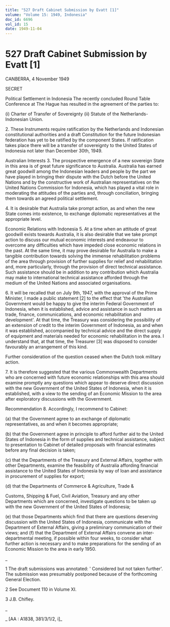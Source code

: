 ```yaml
---
title: "527 Draft Cabinet Submission by Evatt [1]"
volume: "Volume 15: 1949, Indonesia"
doc_id: 6696
vol_id: 15
date: 1949-11-04
---
```


# 527 Draft Cabinet Submission by Evatt [1]

CANBERRA, 4 November 1949

SECRET

Political Settlement in Indonesia The recently concluded Round Table Conference at The Hague has resulted in the agreement of the parties to:

(i) Charter of Transfer of Sovereignty (ii) Statute of the Netherlands-Indonesian Union.

2\. These Instruments require ratification by the Netherlands and Indonesian constitutional authorities and a draft Constitution for the future Indonesian federation has yet to be ratified by the component States. If ratification takes place there will be a transfer of sovereignty to the United States of Indonesia not later than December 30th, 1949.

Australian Interests 3. The prospective emergence of a new sovereign State in this area is of great future significance to Australia. Australia has earned great goodwill among the Indonesian leaders and people by the part we have played in bringing their dispute with the Dutch before the United Nations and by the constructive work of Australian representatives on the United Nations Commission for Indonesia, which has played a vital role in moderating the attitudes of the parties and, through conciliation, bringing them towards an agreed political settlement.

4\. It is desirable that Australia take prompt action, as and when the new State comes into existence, to exchange diplomatic representatives at the appropriate level.

Economic Relations with Indonesia 5. At a time when an attitude of great goodwill exists towards Australia, it is also desirable that we take prompt action to discuss our mutual economic interests and endeavour to overcome any difficulties which have impeded close economic relations in the past. At the same time, it may prove desirable for Australia to make a tangible contribution towards solving the immense rehabilitation problems of the area through provision of further supplies for relief and rehabilitation and, more particularly, through the provision of direct technical assistance. Such assistance should be in addition to any contribution which Australia may make to international technical assistance afforded through the medium of the United Nations and associated organisations.

6\. It will be recalled that on July 9th, 1947, with the approval of the Prime Minister, I made a public statement [2] to the effect that 'the Australian Government would be happy to give the interim Federal Government of Indonesia, when it is established, advice and assistance in such matters as trade, finance, communications, and economic rehabilitation and development'. At that time, the Treasury was considering the possibility of an extension of credit to the interim Government of Indonesia, as and when it was established, accompanied by technical advice and the direct supply of equipment and materials needed for economic rehabilitation in the area. I understand that, at that time, the Treasurer [3] was disposed to consider favourably an arrangement of this kind.

Further consideration of the question ceased when the Dutch took military action.

7\. It is therefore suggested that the various Commonwealth Departments who are concerned with future economic relationships with this area should examine promptly any questions which appear to deserve direct discussion with the new Government of the United States of Indonesia, when it is established, with a view to the sending of an Economic Mission to the area after exploratory discussions with the Government.

Recommendation 8. Accordingly, I recommend to Cabinet:

(a) that the Government agree to an exchange of diplomatic representatives, as and when it becomes appropriate;

(b) that the Government agree in principle to afford further aid to the United States of Indonesia in the form of supplies and technical assistance, subject to presentation to Cabinet of detailed proposals with financial estimates before any final decision is taken;

(c) that the Departments of the Treasury and External Affairs, together with other Departments, examine the feasibility of Australia affording financial assistance to the United States of Indonesia by way of loan and assistance in procurement of supplies for export;

(d) that the Departments of Commerce &amp; Agriculture, Trade &amp;

Customs, Shipping &amp; Fuel, Civil Aviation, Treasury and any other Departments which are concerned, investigate questions to be taken up with the new Government of the United States of Indonesia;

(e) that those Departments which find that there are questions deserving discussion with the United States of Indonesia, communicate with the Department of External Affairs, giving a preliminary communication of their views; and (f) that the Department of External Affairs convene an inter- departmental meeting, if possible within four weeks, to consider what further action is necessary and to make preparations for the sending of an Economic Mission to the area in early 1950.

_

1 The draft submissions was annotated: ' Considered but not taken further'. The submission was presumably postponed because of the forthcoming General Election.

2 See Document 110 in Volume XI.

3 J.B. Chifley.

_

_ [AA : A1838, 381/3/1/2, i]_
